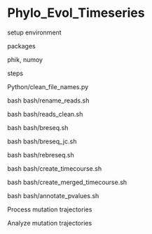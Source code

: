 # Phylo_Evol_Timeseries



setup environment

packages

phik, numoy



steps

Python/clean_file_names.py

bash bash/rename_reads.sh

bash bash/reads_clean.sh

bash bash/breseq.sh

bash bash/breseq_jc.sh

bash bash/rebreseq.sh

bash bash/create_timecourse.sh

bash bash/create_merged_timecourse.sh

bash bash/annotate_pvalues.sh


Process mutation trajectories







Analyze mutation trajectories
